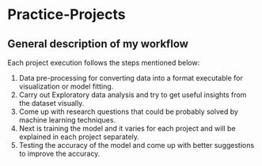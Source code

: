 # Practice-Projects
## General description of my workflow
Each project execution follows the steps mentioned below:
1. Data pre-processing for converting data into a format executable for visualization or model fitting.
2. Carry out Exploratory data analysis and try to get useful insights from the dataset visually. 
3. Come up with research questions that could be probably solved by machine learning techniques.
4. Next is training the model and it varies for each project and will be explained in each project separately.
5. Testing the accuracy of the model and come up with better suggestions to improve the accuracy.
